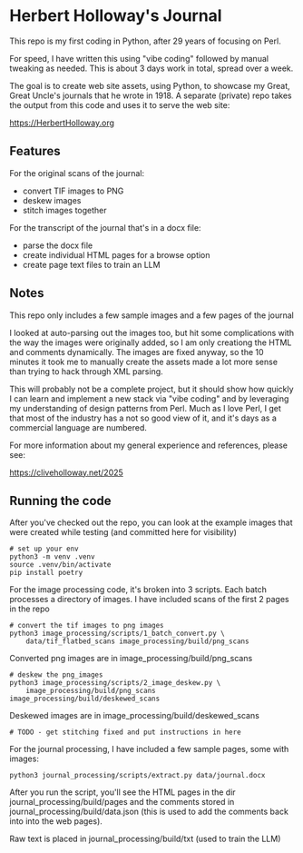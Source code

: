 # Herbert Holloway's Journal

This repo is my first coding in Python, after 29 years of focusing on Perl.

For speed, I have written this using "vibe coding" followed by manual tweaking
as needed. This is about 3 days work in total, spread over a week.

The goal is to create web site assets, using Python, to showcase my Great,
Great Uncle's journals that he wrote in 1918. A separate (private) repo
takes the output from this code and uses it to serve the web site:

https://HerbertHolloway.org

## Features

For the original scans of the journal:

- convert TIF images to PNG
- deskew images
- stitch images together

For the transcript of the journal that's in a docx file:

- parse the docx file 
- create individual HTML pages for a browse option
- create page text files to train an LLM

## Notes

This repo only includes a few sample images and a few pages of the journal

I looked at auto-parsing out the images too, but hit some complications with the way
the images were originally added, so I am only creationg the HTML and comments dynamically.
The images are fixed anyway, so the 10 minutes it took me to manually create the
assets made a lot more sense than trying to hack through XML parsing.

This will probably not be a complete project, but it should show how quickly I can
learn and implement a new stack via "vibe coding" and by leveraging my understanding
of design patterns from Perl. Much as I love Perl, I get that most of the industry
has a not so good view of it, and it's days as a commercial language are numbered.

For more information about my general experience and references, please see:

https://cliveholloway.net/2025

## Running the code

After you've checked out the repo, you can look at the example images that were created
while testing (and committed here for visibility)

    # set up your env
    python3 -m venv .venv
    source .venv/bin/activate
    pip install poetry

For the image processing code, it's broken into 3 scripts. Each batch processes
a directory of images. I have included scans of the first 2 pages in the repo

    # convert the tif images to png images
    python3 image_processing/scripts/1_batch_convert.py \
        data/tif_flatbed_scans image_processing/build/png_scans 

Converted png images are in image_processing/build/png_scans

    # deskew the png_images
    python3 image_processing/scripts/2_image_deskew.py \
        image_processing/build/png_scans  image_processing/build/deskewed_scans 

Deskewed images are in image_processing/build/deskewed_scans

    # TODO - get stitching fixed and put instructions in here

For the journal processing, I have included a few sample pages, some with images:

    python3 journal_processing/scripts/extract.py data/journal.docx

After you run the script, you'll see the HTML pages in the dir journal_processing/build/pages
and the comments stored in journal_processing/build/data.json  (this is used to add the comments
back into into the web pages).

Raw text is placed in journal_processing/build/txt (used to train the LLM)

